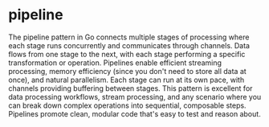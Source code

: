 # pipeline

The pipeline pattern in Go connects multiple stages of processing where each stage runs concurrently and communicates through channels. Data flows from one stage to the next, with each stage performing a specific transformation or operation. Pipelines enable efficient streaming processing, memory efficiency (since you don't need to store all data at once), and natural parallelism. Each stage can run at its own pace, with channels providing buffering between stages. This pattern is excellent for data processing workflows, stream processing, and any scenario where you can break down complex operations into sequential, composable steps. Pipelines promote clean, modular code that's easy to test and reason about.